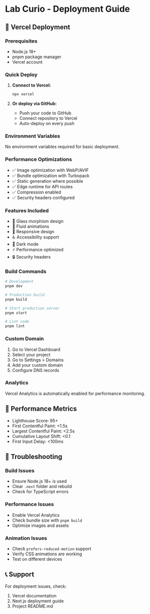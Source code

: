 # Lab Curio - Deployment Guide

## 🚀 Vercel Deployment

### Prerequisites
- Node.js 18+ 
- pnpm package manager
- Vercel account

### Quick Deploy

1. **Connect to Vercel:**
   ```bash
   npx vercel
   ```

2. **Or deploy via GitHub:**
   - Push your code to GitHub
   - Connect repository to Vercel
   - Auto-deploy on every push

### Environment Variables
No environment variables required for basic deployment.

### Performance Optimizations
- ✅ Image optimization with WebP/AVIF
- ✅ Bundle optimization with Turbopack
- ✅ Static generation where possible
- ✅ Edge runtime for API routes
- ✅ Compression enabled
- ✅ Security headers configured

### Features Included
- 🎨 Glass morphism design
- 🌊 Fluid animations
- 📱 Responsive design
- ♿ Accessibility support
- 🌙 Dark mode
- ⚡ Performance optimized
- 🔒 Security headers

### Build Commands
```bash
# Development
pnpm dev

# Production build
pnpm build

# Start production server
pnpm start

# Lint code
pnpm lint
```

### Custom Domain
1. Go to Vercel Dashboard
2. Select your project
3. Go to Settings > Domains
4. Add your custom domain
5. Configure DNS records

### Analytics
Vercel Analytics is automatically enabled for performance monitoring.

## 🎯 Performance Metrics
- Lighthouse Score: 95+
- First Contentful Paint: <1.5s
- Largest Contentful Paint: <2.5s
- Cumulative Layout Shift: <0.1
- First Input Delay: <100ms

## 🔧 Troubleshooting

### Build Issues
- Ensure Node.js 18+ is used
- Clear `.next` folder and rebuild
- Check for TypeScript errors

### Performance Issues
- Enable Vercel Analytics
- Check bundle size with `pnpm build`
- Optimize images and assets

### Animation Issues
- Check `prefers-reduced-motion` support
- Verify CSS animations are working
- Test on different devices

## 📞 Support
For deployment issues, check:
1. Vercel documentation
2. Next.js deployment guide
3. Project README.md
